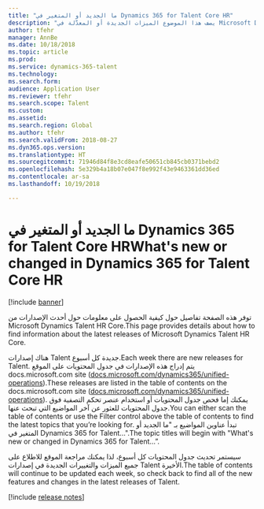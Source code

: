 ```yaml
---
title: "ما الجديد أو المتغير في Dynamics 365 for Talent Core HR"
description: "يصف هذا الموضوع الميزات الجديدة أو المعدَّلة في Microsoft Dynamics 365 for Talent Core HR."
author: tfehr
manager: AnnBe
ms.date: 10/18/2018
ms.topic: article
ms.prod: 
ms.service: dynamics-365-talent
ms.technology: 
ms.search.form: 
audience: Application User
ms.reviewer: tfehr
ms.search.scope: Talent
ms.custom: 
ms.assetid: 
ms.search.region: Global
ms.author: tfehr
ms.search.validFrom: 2018-08-27
ms.dyn365.ops.version: 
ms.translationtype: HT
ms.sourcegitcommit: 71946d84f8e3cd8eafe50651cb845cb0371bebd2
ms.openlocfilehash: 5e329b4a18b07e047f8e992f43e9463361dd36ed
ms.contentlocale: ar-sa
ms.lasthandoff: 10/19/2018

---
```


# <a name="whats-new-or-changed-in-dynamics-365-for-talent-core-hr"></a><span data-ttu-id="d5016-103">ما الجديد أو المتغير في Dynamics 365 for Talent Core HR</span><span class="sxs-lookup"><span data-stu-id="d5016-103">What's new or changed in Dynamics 365 for Talent Core HR</span></span> 

[!include [banner](includes/banner.md)]

<span data-ttu-id="d5016-104">توفر هذه الصفحة تفاصيل حول كيفية الحصول على معلومات حول أحدث الإصدارات من Microsoft Dynamics Talent HR Core.</span><span class="sxs-lookup"><span data-stu-id="d5016-104">This page provides details about how to find information about the latest releases of Microsoft Dynamics Talent HR Core.</span></span>

<span data-ttu-id="d5016-105">هناك إصدارات Talent جديدة كل أسبوع.</span><span class="sxs-lookup"><span data-stu-id="d5016-105">Each week there are new releases for Talent.</span></span> <span data-ttu-id="d5016-106">يتم إدراج هذه الإصدارات في جدول المحتويات على الموقع docs.microsoft.com site ([docs.microsoft.com/dynamics365/unified-operations](../index.md)).</span><span class="sxs-lookup"><span data-stu-id="d5016-106">These releases are listed in the table of contents on the docs.microsoft.com site ([docs.microsoft.com/dynamics365/unified-operations](../index.md)).</span></span> <span data-ttu-id="d5016-107">يمكنك إما فحص جدول المحتويات أو استخدام عنصر تحكم التصفية فوق جدول المحتويات للعثور عن آخر المواضيع التي تبحث عنها.</span><span class="sxs-lookup"><span data-stu-id="d5016-107">You can either scan the table of contents or use the Filter control above the table of contents to find the latest topics that you’re looking for.</span></span> <span data-ttu-id="d5016-108">تبدأ عناوين المواضيع بـ "ما الجديد أو المتغير في Dynamics 365 for Talent…".</span><span class="sxs-lookup"><span data-stu-id="d5016-108">The topic titles will begin with "What's new or changed in Dynamics 365 for Talent…”.</span></span>

<span data-ttu-id="d5016-109">سيستمر تحديث جدول المحتويات كل أسبوع، لذا يمكنك مراجعة الموقع للاطلاع على جميع الميزات والتغييرات الجديدة في إصدارات Talent الأخيرة.</span><span class="sxs-lookup"><span data-stu-id="d5016-109">The table of contents will continue to be updated each week, so check back to find all of the new features and changes in the latest releases of Talent.</span></span>

[!include [release notes](../fin-and-ops/includes/release-notes.md)]

